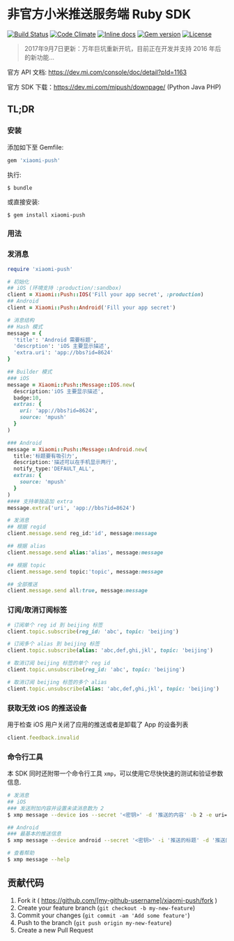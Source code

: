 # 非官方小米推送服务端 Ruby SDK

[![Build Status](https://img.shields.io/circleci/project/github/icyleaf/xiaomi-push.svg?style=flat)](https://circleci.com/gh/icyleaf/xiaomi-push)
[![Code Climate](https://img.shields.io/codeclimate/github/icyleaf/xiaomi-push.svg?style=flat)](https://codeclimate.com/github/icyleaf/xiaomi-push)
[![Inline docs](http://inch-ci.org/github/icyleaf/xiaomi-push.svg?style=flat)](https://inch-ci.org/github/icyleaf/xiaomi-push)
[![Gem version](https://img.shields.io/gem/v/xiaomi-push.svg?style=flat)](https://rubygems.org/gems/xiaomi-push)
[![License](https://img.shields.io/badge/license-MIT-red.svg?style=flat)](LICENSE.txt)

> 2017年9月7日更新：万年巨坑重新开坑，目前正在开发并支持 2016 年后的新功能...

官方 API 文档: https://dev.mi.com/console/doc/detail?pId=1163

官方 SDK 下载：https://dev.mi.com/mipush/downpage/ (Python Java PHP)

## TL;DR

### 安装

添加如下至 Gemfile:

```ruby
gem 'xiaomi-push'
```

执行:

```
$ bundle
```

或直接安装:

```
$ gem install xiaomi-push
```

### 用法

### 发消息

```ruby
require 'xiaomi-push'

# 初始化
## iOS (环境支持 :production/:sandbox)
client = Xiaomi::Push::IOS('Fill your app secret', :production)
## Android
client = Xiaomi::Push::Android('Fill your app secret')

# 消息结构
## Hash 模式
message = {
  'title': 'Android 需要标题',
  'descrption': 'iOS 主要显示描述',
  'extra.uri': 'app://bbs?id=8624'
}

## Builder 模式
### iOS
message = Xiaomi::Push::Message::IOS.new(
  description:'iOS 主要显示描述',
  badge:10,
  extras: {
    uri: 'app://bbs?id=8624',
    source: 'mpush'
  }
)

### Android
message = Xiaomi::Push::Message::Android.new(
  title:'标题要有吸引力',
  description:'描述可以在手机显示两行',
  notify_type:'DEFAULT_ALL',
  extras: {
    source: 'mpush'
  }
)
#### 支持单独追加 extra
message.extra('uri', 'app://bbs?id=8624')

# 发消息
## 根据 regid
client.message.send reg_id:'id', message:message

## 根据 alias
client.message.send alias:'alias', message:message

## 根据 topic
client.message.send topic:'topic', message:message

## 全部推送
client.message.send all:true, message:message
```

### 订阅/取消订阅标签

```ruby
# 订阅单个 reg id 到 beijing 标签
client.topic.subscribe(reg_id: 'abc', topic: 'beijing')

# 订阅多个 alias 到 beijing 标签
client.topic.subscribe(alias: 'abc,def,ghi,jkl', topic: 'beijing')

# 取消订阅 beijing 标签的单个 reg id
client.topic.unsubscribe(reg_id: 'abc', topic: 'beijing')

# 取消订阅 beijing 标签的多个 alias
client.topic.unsubscribe(alias: 'abc,def,ghi,jkl', topic: 'beijing')
```

### 获取无效 iOS 的推送设备

用于检查 iOS 用户关闭了应用的推送或者是卸载了 App 的设备列表

```ruby
client.feedback.invalid
```

### 命令行工具

本 SDK 同时还附带一个命令行工具 `xmp`，可以使用它尽快快速的测试和验证参数信息.

```bash
# 发消息
## iOS
### 发送附加内容并设置未读消息数为 2
$ xmp message --device ios --secret '<密钥>' -d '推送的内容' -b 2 -e uri="app://bbs?id",source="push"

## Android
### 最基本的推送信息
$ xmp message --device android --secret '<密钥>' -i '推送的标题' -d '推送的内容'

# 查看帮助
$ xmp message --help
```

## 贡献代码

1. Fork it ( https://github.com/[my-github-username]/xiaomi-push/fork )
1. Create your feature branch (`git checkout -b my-new-feature`\)
1. Commit your changes (`git commit -am 'Add some feature'`\)
1. Push to the branch (`git push origin my-new-feature`\)
1. Create a new Pull Request
